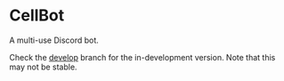 # CellBot
A multi-use Discord bot.

Check the [develop](https://github.com/willumz/cellbot/tree/develop) branch for the in-development version.
Note that this may not be stable.
